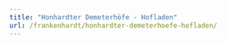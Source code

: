 ```yaml
---
title: "Honhardter Demeterhöfe - Hofladen"
url: /frankenhardt/honhardter-demeterhoefe-hofladen/
---
```

